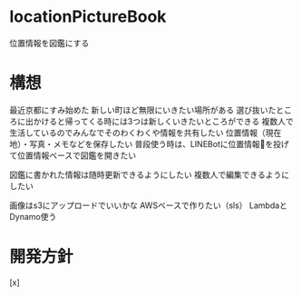 # locationPictureBook
位置情報を図鑑にする

# 構想
最近京都にすみ始めた
新しい町ほど無限にいきたい場所がある
選び抜いたところに出かけると帰ってくる時には3つは新しくいきたいところができる
複数人で生活しているのでみんなでそのわくわくや情報を共有したい
位置情報（現在地）・写真・メモなどを保存したい
普段使う時は、LINEBotに位置情報📍を投げて位置情報ベースで図鑑を開きたい

図鑑に書かれた情報は随時更新できるようにしたい
複数人で編集できるようにしたい

画像はs3にアップロードでいいかな
AWSベースで作りたい（sls）
LambdaとDynamo使う

# 開発方針
[x]
